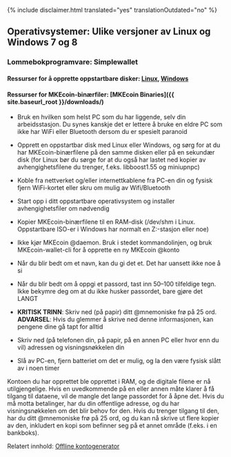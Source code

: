 {% include disclaimer.html translated="yes" translationOutdated="no" %}

## Operativsystemer:  Ulike versjoner av Linux og Windows 7 og 8

### Lommebokprogramvare:  Simplewallet

#### Ressurser for å opprette oppstartbare disker:  [Linux](http://www.pendrivelinux.com/),       [Windows](https://www.microsoft.com/en-us/download/windows-usb-dvd-download-tool)

#### Ressurser for MKEcoin-binærfiler:  [MKEcoin Binaries]({{ site.baseurl_root }}/downloads/)

- Bruk en hvilken som helst PC som du har liggende, selv din arbeidsstasjon. Du synes kanskje det er lettere å bruke en eldre PC som ikke har WiFi eller Bluetooth dersom du er spesielt paranoid

- Opprett en oppstartbar disk med Linux eller Windows, og sørg for at du har MKEcoin-binærfilene på den samme disken eller på en sekundær disk (for Linux bør du sørge for at du også har lastet ned kopier av avhengighetsfilene du trenger, f.eks. libboost1.55 og miniupnpc)

- Koble fra nettverket og/eller internettkablene fra PC-en din og fysisk fjern WiFi-kortet eller skru om mulig av Wifi/Bluetooth

- Start opp i ditt oppstartbare operativsystem og installer avhengighetsfiler om nødvendig

- Kopier MKEcoin-binærfilene til en RAM-disk (/dev/shm i Linux. Oppstartbare ISO-er i Windows har normalt en Z:-stasjon eller noe)

- Ikke kjør MKEcoin @daemon. Bruk i stedet kommandolinjen, og bruk MKEcoin-wallet-cli for å opprette en ny MKEcoin @konto

- Når du blir bedt om et navn, kan du gi det et. Det har uansett ikke noe å si

- Når du blir bedt om å oppgi et passord, tast inn 50–100 tilfeldige tegn. Ikke bekymre deg om at du ikke husker passordet, bare gjøre det LANGT

- **KRITISK TRINN**: Skriv ned (på papir) ditt @mnemoniske frø på 25 ord.
**ADVARSEL**:  Hvis du glemmer å skrive ned denne informasjonen, kan pengene dine gå tapt for alltid

- Skriv ned (på telefonen din, på papir, på en annen PC eller hvor enn du vil) adressen og visningsnøkkelen din

- Slå av PC-en, fjern batteriet om det er mulig, og la den være fysisk slått av i noen timer

Kontoen du har opprettet ble opprettet i RAM, og de digitale filene er nå utilgjengelige. Hvis en uvedkommende på en eller annen måte klarer å få tilgang til dataene, vil de mangle det lange passordet for å åpne det. Hvis du må motta betalinger, har du din offentlige adresse, og du har visningsnøkkelen om det blir behov for den. Hvis du trenger tilgang til den, har du ditt @mnemoniske frø på 25 ord, og du kan nå skrive ut flere kopier av den, inkludert en kopi som befinner seg på et annet område (f.eks. i en bankboks).

Relatert innhold:  [Offline kontogenerator](http://MKEcoinaddress.org/)
